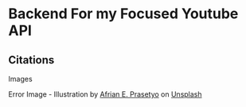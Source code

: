 # Backend For my Focused Youtube API


## Citations
Images

Error Image - Illustration by <a href="https://unsplash.com/@afrianska?utm_content=creditCopyText&utm_medium=referral&utm_source=unsplash">Afrian E. Prasetyo</a> on <a href="https://unsplash.com/illustrations/website-error-shown-with-a-frustrated-person-B3NfKVeDNUI?utm_content=creditCopyText&utm_medium=referral&utm_source=unsplash">Unsplash</a>
      